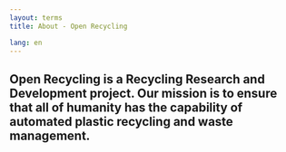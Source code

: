 ```yaml
---
layout: terms
title: About - Open Recycling

lang: en
---
```


## Open Recycling is a Recycling Research and Development project. Our mission is to ensure that all of humanity has the capability of automated plastic recycling and waste management. 